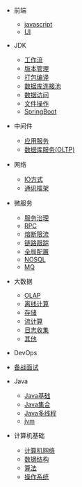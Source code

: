 * 前端

  * [javascript](./docs/web/javascript.md)	
  * [UI](./docs/web/UI.md)

* JDK

  * [工作流](./docs/jdk/workflow.md)
  * [版本管理](./docs/jdk/version.md)
  * [打包编译](./docs/jdk/package.md)
  * [数据库连接池](./docs/jdk/connectpool.md)
  * [数据访问](./docs/jdk/dao.md)
  * [文件操作](./docs/jdk/file.md)
  * [SpringBoot](./docs/jdk/springboot.md)

* 中间件

  * [应用服务](./docs/middleaware/webserver.md)
  * [数据库服务(OLTP)](./docs/middleaware/database.md)

* 网络

  * [IO方式](./docs/network/io.md)
  * [通讯框架](./docs/network/framework.md)

* 微服务

  * [服务治理](./docs/microservice/discover.md)	
  * [RPC](./docs/microservice/rpc.md)
  * [熔断限流](./docs/microservice/fuse.md)
  * [链路跟踪](./docs/microservice/trace.md)
  * [全局配置](./docs/microservice/config.md)
  * [NOSQL](./docs/microservice/nosql.md)
  * [MQ](./docs/microservice/mq.md)

* 大数据

  * [OLAP](./docs/bigdata/olap.md)
  * [离线计算](./docs/bigdata/offline.md)
  * [存储](./docs/bigdata/storage.md)
  * [流计算](./docs/bigdata/stream.md)
  * [日志收集](./docs/bigdata/log.md)
  * [其他](./docs/bigdata/other.md)
  
* DevOps

* [备战面试](./docs/a-1备战面试.md)
  
* Java

  * [Java基础](./docs/b-1面试题总结-Java基础.md)
  * [Java集合](./docs/b-2Java集合.md)
  * [Java多线程](./docs/b-3Java多线程.md)
  * [jvm](./docs/b-4jvm.md)

* 计算机基础

  * [计算机网络](./docs/c-1计算机网络.md)
  * [数据结构](./docs/c-2数据结构.md)
  * [算法](./docs/c-3算法.md)
  * [操作系统](./docs/c-4操作系统.md)

  

